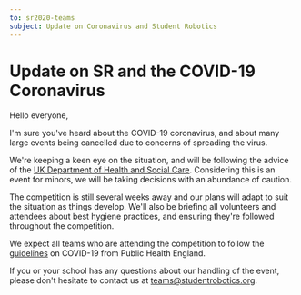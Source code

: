 ```yaml
---
to: sr2020-teams
subject: Update on Coronavirus and Student Robotics
---
```


# Update on SR and the COVID-19 Coronavirus

Hello everyone, 

I'm sure you've heard about the COVID-19 coronavirus, and about many large events being cancelled due to concerns of spreading the virus.

We're keeping a keen eye on the situation, and will be following the advice of the [UK Department of Health and Social Care][uk-coronavirus-page]. Considering this is an event for minors, we will be taking decisions with an abundance of caution.

The competition is still several weeks away and our plans will adapt to suit the situation as things develop. We'll also be briefing all volunteers and attendees about best hygiene practices, and ensuring they're followed throughout the competition.

We expect all teams who are attending the competition to follow the [guidelines][phe-guidelines] on COVID-19 from Public Health England.

If you or your school has any questions about our handling of the event, please don't hesitate to contact us at teams@studentrobotics.org.

[uk-coronavirus-page]: https://www.gov.uk/guidance/coronavirus-covid-19-information-for-the-public
[returning-travellers]: https://www.gov.uk/guidance/coronavirus-covid-19-information-for-the-public#returning-travellers
[phe-guidelines]: https://www.gov.uk/government/publications/guidance-to-educational-settings-about-covid-19/guidance-to-educational-settings-about-covid-19
